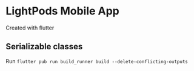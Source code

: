 # LightPods Mobile App

Created with flutter

## Serializable classes
Run `flutter pub run build_runner build --delete-conflicting-outputs`